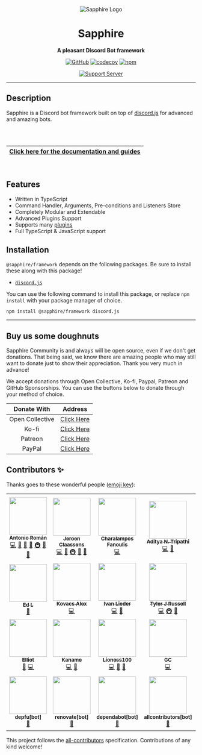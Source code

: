 <div align="center">

![Sapphire Logo](https://cdn.skyra.pw/gh-assets/sapphire-banner.png)

# Sapphire

**A pleasant Discord Bot framework**

[![GitHub](https://img.shields.io/github/license/sapphiredev/framework)](https://github.com/sapphiredev/framework/blob/main/LICENSE.md)
[![codecov](https://codecov.io/gh/sapphiredev/framework/branch/main/graph/badge.svg?token=AHPITY8WY9)](https://codecov.io/gh/sapphiredev/framework)
[![npm](https://img.shields.io/npm/v/@sapphire/framework?color=crimson&logo=npm&style=flat-square)](https://www.npmjs.com/package/@sapphire/framework)

[![Support Server](https://discord.com/api/guilds/737141877803057244/embed.png?style=banner2)](https://sapphirejs.dev/discord)

</div>

---

## Description

Sapphire is a Discord bot framework built on top of [discord.js] for advanced and amazing bots.

<div align="center" style="padding-top: 2rem; padding-bottom: 1rem">

| [**Click here for the documentation and guides**](https://www.sapphirejs.dev/) |
| ------------------------------------------------------------------------------ |

</div>

## Features

-   Written in TypeScript
-   Command Handler, Arguments, Pre-conditions and Listeners Store
-   Completely Modular and Extendable
-   Advanced Plugins Support
-   Supports many [plugins](https://github.com/sapphiredev/plugins)
-   Full TypeScript & JavaScript support

## Installation

`@sapphire/framework` depends on the following packages. Be sure to install these along with this package!

-   [`discord.js`](https://www.npmjs.com/package/discord.js)

You can use the following command to install this package, or replace `npm install` with your package manager of choice.

```sh
npm install @sapphire/framework discord.js
```

---

## Buy us some doughnuts

Sapphire Community is and always will be open source, even if we don't get donations. That being said, we know there are amazing people who may still want to donate just to show their appreciation. Thank you very much in advance!

We accept donations through Open Collective, Ko-fi, Paypal, Patreon and GitHub Sponsorships. You can use the buttons below to donate through your method of choice.

|   Donate With   |                       Address                       |
| :-------------: | :-------------------------------------------------: |
| Open Collective | [Click Here](https://sapphirejs.dev/opencollective) |
|      Ko-fi      |      [Click Here](https://sapphirejs.dev/kofi)      |
|     Patreon     |    [Click Here](https://sapphirejs.dev/patreon)     |
|     PayPal      |     [Click Here](https://sapphirejs.dev/paypal)     |

## Contributors ✨

Thanks goes to these wonderful people ([emoji key](https://allcontributors.org/docs/en/emoji-key)):

<!-- ALL-CONTRIBUTORS-LIST:START - Do not remove or modify this section -->
<!-- prettier-ignore-start -->
<!-- markdownlint-disable -->
<table>
  <tr>
    <td align="center"><a href="https://github.com/kyranet"><img src="https://avatars0.githubusercontent.com/u/24852502?v=4?s=100" width="100px;" alt=""/><br /><sub><b>Antonio Román</b></sub></a><br /><a href="https://github.com/sapphiredev/framework/commits?author=kyranet" title="Code">💻</a> <a href="https://github.com/sapphiredev/framework/commits?author=kyranet" title="Documentation">📖</a> <a href="#design-kyranet" title="Design">🎨</a> <a href="#ideas-kyranet" title="Ideas, Planning, & Feedback">🤔</a> <a href="#infra-kyranet" title="Infrastructure (Hosting, Build-Tools, etc)">🚇</a> <a href="#projectManagement-kyranet" title="Project Management">📆</a> <a href="#plugin-kyranet" title="Plugin/utility libraries">🔌</a></td>
    <td align="center"><a href="https://favware.tech/"><img src="https://avatars3.githubusercontent.com/u/4019718?v=4?s=100" width="100px;" alt=""/><br /><sub><b>Jeroen Claassens</b></sub></a><br /><a href="https://github.com/sapphiredev/framework/commits?author=favna" title="Code">💻</a> <a href="https://github.com/sapphiredev/framework/commits?author=favna" title="Documentation">📖</a> <a href="#infra-favna" title="Infrastructure (Hosting, Build-Tools, etc)">🚇</a> <a href="#projectManagement-favna" title="Project Management">📆</a> <a href="#plugin-favna" title="Plugin/utility libraries">🔌</a></td>
    <td align="center"><a href="https://github.com/cfanoulis"><img src="https://avatars3.githubusercontent.com/u/38255093?v=4?s=100" width="100px;" alt=""/><br /><sub><b>Charalampos Fanoulis</b></sub></a><br /><a href="https://github.com/sapphiredev/framework/commits?author=cfanoulis" title="Code">💻</a></td>
    <td align="center"><a href="https://github.com/AdityaTD"><img src="https://avatars0.githubusercontent.com/u/9266227?v=4?s=100" width="100px;" alt=""/><br /><sub><b>Aditya N. Tripathi</b></sub></a><br /><a href="https://github.com/sapphiredev/framework/commits?author=AdityaTD" title="Code">💻</a> <a href="https://github.com/sapphiredev/framework/commits?author=AdityaTD" title="Documentation">📖</a></td>
    <td align="center"><a href="http://leonard.sh"><img src="https://avatars1.githubusercontent.com/u/35312043?v=4?s=100" width="100px;" alt=""/><br /><sub><b>LeonardSSH</b></sub></a><br /><a href="https://github.com/sapphiredev/framework/commits?author=LeonardSSH" title="Documentation">📖</a></td>
    <td align="center"><a href="https://Quantumlyy.com/"><img src="https://avatars1.githubusercontent.com/u/7919610?v=4?s=100" width="100px;" alt=""/><br /><sub><b>Nejc Drobnič</b></sub></a><br /><a href="https://github.com/sapphiredev/framework/commits?author=Quantumlyy" title="Code">💻</a> <a href="#plugin-Quantumlyy" title="Plugin/utility libraries">🔌</a></td>
    <td align="center"><a href="https://github.com/Phamzito"><img src="https://avatars2.githubusercontent.com/u/31642521?v=4?s=100" width="100px;" alt=""/><br /><sub><b>David Gustavo Herrera De La Cruz</b></sub></a><br /><a href="https://github.com/sapphiredev/framework/commits?author=Phamzito" title="Code">💻</a></td>
  </tr>
  <tr>
    <td align="center"><a href="https://github.com/Rexogamer"><img src="https://avatars0.githubusercontent.com/u/42586271?v=4?s=100" width="100px;" alt=""/><br /><sub><b>Ed L</b></sub></a><br /><a href="https://github.com/sapphiredev/framework/commits?author=Rexogamer" title="Documentation">📖</a></td>
    <td align="center"><a href="https://atm.moe/"><img src="https://avatars3.githubusercontent.com/u/31011461?v=4?s=100" width="100px;" alt=""/><br /><sub><b>Kovacs Alex</b></sub></a><br /><a href="https://github.com/sapphiredev/framework/commits?author=alexthemaster" title="Code">💻</a></td>
    <td align="center"><a href="https://github.com/Alcremie"><img src="https://avatars0.githubusercontent.com/u/54785334?v=4?s=100" width="100px;" alt=""/><br /><sub><b>Ivan Lieder</b></sub></a><br /><a href="https://github.com/sapphiredev/framework/commits?author=Alcremie" title="Code">💻</a> <a href="https://github.com/sapphiredev/framework/pulls?q=is%3Apr+reviewed-by%3AAlcremie" title="Reviewed Pull Requests">👀</a></td>
    <td align="center"><a href="https://github.com/Nytelife26"><img src="https://avatars1.githubusercontent.com/u/22531310?v=4?s=100" width="100px;" alt=""/><br /><sub><b>Tyler J Russell</b></sub></a><br /><a href="https://github.com/sapphiredev/framework/commits?author=Nytelife26" title="Code">💻</a> <a href="#infra-Nytelife26" title="Infrastructure (Hosting, Build-Tools, etc)">🚇</a> <a href="#plugin-Nytelife26" title="Plugin/utility libraries">🔌</a></td>
    <td align="center"><a href="https://github.com/Stitch07"><img src="https://avatars0.githubusercontent.com/u/29275227?v=4?s=100" width="100px;" alt=""/><br /><sub><b>Stitch07</b></sub></a><br /><a href="https://github.com/sapphiredev/framework/commits?author=Stitch07" title="Code">💻</a></td>
    <td align="center"><a href="https://lavya.tech/"><img src="https://avatars.githubusercontent.com/u/65386243?v=4?s=100" width="100px;" alt=""/><br /><sub><b>lavgup</b></sub></a><br /><a href="https://github.com/sapphiredev/framework/commits?author=lavgup" title="Documentation">📖</a></td>
    <td align="center"><a href="https://github.com/vladfrangu"><img src="https://avatars.githubusercontent.com/u/17960496?v=4?s=100" width="100px;" alt=""/><br /><sub><b>Vlad Frangu</b></sub></a><br /><a href="https://github.com/sapphiredev/framework/commits?author=vladfrangu" title="Code">💻</a> <a href="#infra-vladfrangu" title="Infrastructure (Hosting, Build-Tools, etc)">🚇</a> <a href="https://github.com/sapphiredev/framework/pulls?q=is%3Apr+reviewed-by%3Avladfrangu" title="Reviewed Pull Requests">👀</a></td>
  </tr>
  <tr>
    <td align="center"><a href="https://github.com/noftaly"><img src="https://avatars.githubusercontent.com/u/34779161?v=4?s=100" width="100px;" alt=""/><br /><sub><b>Elliot</b></sub></a><br /><a href="https://github.com/sapphiredev/framework/commits?author=noftaly" title="Documentation">📖</a> <a href="https://github.com/sapphiredev/framework/commits?author=noftaly" title="Code">💻</a></td>
    <td align="center"><a href="https://kaname.netlify.app"><img src="https://avatars.githubusercontent.com/u/56084970?v=4?s=100" width="100px;" alt=""/><br /><sub><b>Kaname</b></sub></a><br /><a href="https://github.com/sapphiredev/framework/commits?author=kaname-png" title="Code">💻</a> <a href="https://github.com/sapphiredev/framework/issues?q=author%3Akaname-png" title="Bug reports">🐛</a></td>
    <td align="center"><a href="https://github.com/Lioness100"><img src="https://avatars.githubusercontent.com/u/65814829?v=4?s=100" width="100px;" alt=""/><br /><sub><b>Lioness100</b></sub></a><br /><a href="https://github.com/sapphiredev/framework/commits?author=Lioness100" title="Code">💻</a> <a href="https://github.com/sapphiredev/framework/commits?author=Lioness100" title="Documentation">📖</a> <a href="https://github.com/sapphiredev/framework/issues?q=author%3ALioness100" title="Bug reports">🐛</a></td>
    <td align="center"><a href="https://github.com/gc"><img src="https://avatars.githubusercontent.com/u/30398469?v=4?s=100" width="100px;" alt=""/><br /><sub><b>GC</b></sub></a><br /><a href="https://github.com/sapphiredev/framework/commits?author=gc" title="Code">💻</a></td>
    <td align="center"><a href="https://minecolonies.com/"><img src="https://avatars.githubusercontent.com/u/19329455?v=4?s=100" width="100px;" alt=""/><br /><sub><b>Mark Fisher</b></sub></a><br /><a href="https://github.com/sapphiredev/framework/commits?author=PoroUsedSnax" title="Code">💻</a></td>
    <td align="center"><a href="https://github.com/bitomic"><img src="https://avatars.githubusercontent.com/u/35199700?v=4?s=100" width="100px;" alt=""/><br /><sub><b>bitomic</b></sub></a><br /><a href="https://github.com/sapphiredev/framework/commits?author=bitomic" title="Code">💻</a></td>
    <td align="center"><a href="https://c43721.github.io/"><img src="https://avatars.githubusercontent.com/u/55610086?v=4?s=100" width="100px;" alt=""/><br /><sub><b>c43721</b></sub></a><br /><a href="https://github.com/sapphiredev/framework/commits?author=c43721" title="Code">💻</a></td>
  </tr>
  <tr>
    <td align="center"><a href="https://github.com/apps/depfu"><img src="https://avatars.githubusercontent.com/in/715?v=4?s=100" width="100px;" alt=""/><br /><sub><b>depfu[bot]</b></sub></a><br /><a href="#maintenance-depfu[bot]" title="Maintenance">🚧</a></td>
    <td align="center"><a href="https://github.com/apps/renovate"><img src="https://avatars.githubusercontent.com/in/2740?v=4?s=100" width="100px;" alt=""/><br /><sub><b>renovate[bot]</b></sub></a><br /><a href="#maintenance-renovate[bot]" title="Maintenance">🚧</a></td>
    <td align="center"><a href="https://github.com/apps/dependabot"><img src="https://avatars.githubusercontent.com/in/29110?v=4?s=100" width="100px;" alt=""/><br /><sub><b>dependabot[bot]</b></sub></a><br /><a href="#maintenance-dependabot[bot]" title="Maintenance">🚧</a></td>
    <td align="center"><a href="https://github.com/apps/allcontributors"><img src="https://avatars.githubusercontent.com/in/23186?v=4?s=100" width="100px;" alt=""/><br /><sub><b>allcontributors[bot]</b></sub></a><br /><a href="https://github.com/sapphiredev/framework/commits?author=allcontributors[bot]" title="Documentation">📖</a></td>
    <td align="center"><a href="https://megatank58.me/"><img src="https://avatars.githubusercontent.com/u/51410502?v=4?s=100" width="100px;" alt=""/><br /><sub><b>megatank58</b></sub></a><br /><a href="https://github.com/sapphiredev/framework/commits?author=megatank58" title="Code">💻</a></td>
    <td align="center"><a href="https://github.com/feralheart"><img src="https://avatars.githubusercontent.com/u/3487559?v=4?s=100" width="100px;" alt=""/><br /><sub><b>Feralheart</b></sub></a><br /><a href="https://github.com/sapphiredev/framework/commits?author=feralheart" title="Code">💻</a></td>
    <td align="center"><a href="https://github.com/r-priyam"><img src="https://avatars.githubusercontent.com/u/50884372?v=4?s=100" width="100px;" alt=""/><br /><sub><b>Priyam</b></sub></a><br /><a href="https://github.com/sapphiredev/framework/commits?author=r-priyam" title="Code">💻</a></td>
  </tr>
</table>

<!-- markdownlint-restore -->
<!-- prettier-ignore-end -->

<!-- ALL-CONTRIBUTORS-LIST:END -->

This project follows the [all-contributors](https://github.com/all-contributors/all-contributors) specification. Contributions of any kind welcome!

[discord.js]: https://github.com/discordjs/discord.js
